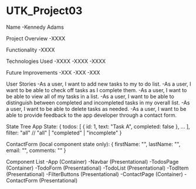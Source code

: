 # UTK_Project03

Name
-Kennedy Adams

Project Overview
-XXXX

Functionality
-XXXX

Technologies Used
-XXXX
-XXXX
-XXXX

Future Improvements
-XXX
-XXX
-XXX


User Stories
-As a user, I want to add new tasks to my to do list.
-As a user, I want to be able to check off tasks as I complete them.
-As a user, I want to be able to view all of my tasks in a list.
-As a user, I want to be able to distinguish between completed and incompleted tasks in my overall list.
-As a user, I want to be able to delete tasks as needed.
-As a user, I want to be able to provide feedback to the app developer through a contact form.


State Tree
App State:
{
  todos: [
    {
      id: 1,
      text: "Task A",
      completed: false
    },
    ...
  ],
  filter: "all" // "all" | "completed" | "incomplete"
}

ContactForm (local component state only):
{
  firstName: "",
  lastName: "",
  email: "",
  comments: ""
}


Component List
-App (Container)
-Navbar (Presentational)
-TodosPage (Container)
-TodoForm (Presentational)
-TodoList (Presentational)
-TodItem (Presentational)
-FilterButtons (Presentational)
-ContactPage (Container)
-ContactForm (Presentational)
